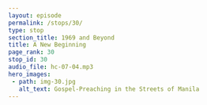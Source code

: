 ```yaml
---
layout: episode
permalink: /stops/30/
type: stop
section_title: 1969 and Beyond
title: A New Beginning
page_rank: 30
stop_id: 30
audio_file: hc-07-04.mp3
hero_images:
 - path: img-30.jpg
   alt_text: Gospel-Preaching in the Streets of Manila 
---
```


<!--- TRANSCRIPT
The brothers and sisters experienced renewed fervor and vitality to preach the gospel. Gospel marches were held in the streets of Manila.
-->